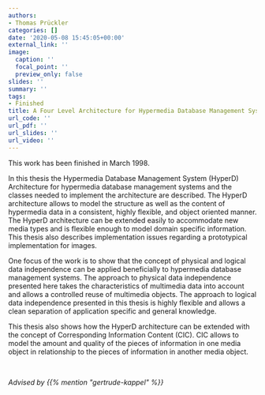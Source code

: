 ```yaml
---
authors:
- Thomas Prückler
categories: []
date: '2020-05-08 15:45:05+00:00'
external_link: ''
image:
  caption: ''
  focal_point: ''
  preview_only: false
slides: ''
summary: ''
tags:
- Finished
title: A Four Level Architecture for Hypermedia Database Management Systems
url_code: ''
url_pdf: ''
url_slides: ''
url_video: ''
---
```


This work has been finished in March 1998.

In this thesis the Hypermedia Database Management System (HyperD) Architecture for hypermedia database management systems and the classes needed to implement the architecture are described. The HyperD architecture allows to model the structure as well as the content of hypermedia data in a consistent, highly flexible, and object oriented manner. The HyperD architecture can be extended easily to accommodate new media types and is flexible enough to model domain specific information. This thesis also describes implementation issues regarding a prototypical implementation for images.

One focus of the work is to show that the concept of physical and logical data independence can be applied beneficially to hypermedia database management systems. The approach to physical data independence presented here takes the characteristics of multimedia data into account and allows a controlled reuse of multimedia objects. The approach to logical data independence presented in this thesis is highly flexible and allows a clean separation of application specific and general knowledge.

This thesis also shows how the HyperD architecture can be extended with the concept of Corresponding Information Content (CIC). CIC allows to model the amount and quality of the pieces of information in one media object in relationship to the pieces of information in another media object.

&nbsp;

*Advised by {{% mention "gertrude-kappel" %}}*